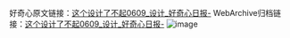好奇心原文链接：[这个设计了不起0609_设计_好奇心日报-](https://www.qdaily.com/articles/10551.html)
WebArchive归档链接：[这个设计了不起0609_设计_好奇心日报-](http://web.archive.org/web/20190623160657/https://www.qdaily.com/articles/10551.html)
![image](http://ww3.sinaimg.cn/large/007d5XDply1g3w1r6v2tbj30u01hkwk9)